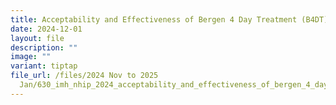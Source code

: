 ```yaml
---
title: Acceptability and Effectiveness of Bergen 4 Day Treatment (B4DT) for OCD
date: 2024-12-01
layout: file
description: ""
image: ""
variant: tiptap
file_url: /files/2024 Nov to 2025
  Jan/630_imh_nhip_2024_acceptability_and_effectiveness_of_bergen_4_day_treatment_b4dt_for_ocd.pdf
---
```

